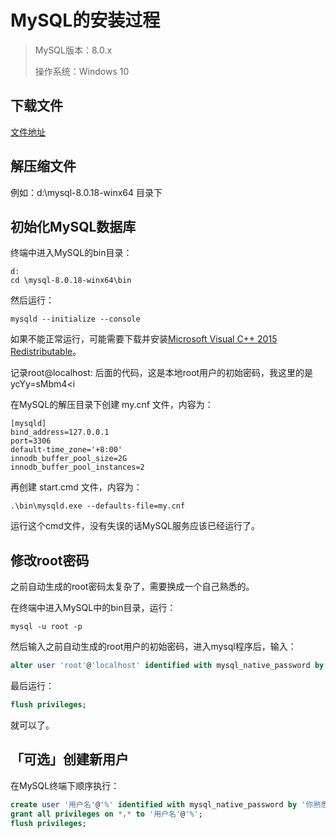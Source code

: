 # MySQL的安装过程

> MySQL版本：8.0.x
>
> 操作系统：Windows 10

## 下载文件

[文件地址](https://cdn.mysql.com/archives/mysql-8.0/mysql-8.0.18-winx64.zip)

## 解压缩文件

例如：d:\mysql-8.0.18-winx64 目录下

## 初始化MySQL数据库

终端中进入MySQL的bin目录：

```
d:
cd \mysql-8.0.18-winx64\bin
```

然后运行：

```
mysqld --initialize --console
```

如果不能正常运行，可能需要下载并安装[Microsoft Visual C++ 2015 Redistributable](https://www.microsoft.com/zh-CN/download/details.aspx?id=48145)。

记录root@localhost: 后面的代码，这是本地root用户的初始密码，我这里的是 ycYy=sMbm4<i

在MySQL的解压目录下创建 my.cnf 文件，内容为：

```
[mysqld]
bind_address=127.0.0.1
port=3306
default-time_zone='+8:00'
innodb_buffer_pool_size=2G
innodb_buffer_pool_instances=2
```

再创建 start.cmd 文件，内容为：

```
.\bin\mysqld.exe --defaults-file=my.cnf
```

运行这个cmd文件，没有失误的话MySQL服务应该已经运行了。

## 修改root密码

之前自动生成的root密码太复杂了，需要换成一个自己熟悉的。

在终端中进入MySQL中的bin目录，运行：

```
mysql -u root -p
```

然后输入之前自动生成的root用户的初始密码，进入mysql程序后，输入：

```sql
alter user 'root'@'localhost' identified with mysql_native_password by '你熟悉的密码';
```

最后运行：

```sql
flush privileges;
```

就可以了。

## 「可选」创建新用户

在MySQL终端下顺序执行：

```sql
create user '用户名'@'%' identified with mysql_native_password by '你熟悉的密码';
grant all privileges on *.* to '用户名'@'%';
flush privileges;
```
